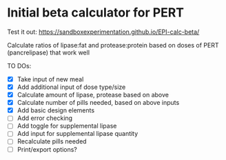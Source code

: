  # Initial beta calculator for PERT
 
 Test it out: https://sandboxexperimentation.github.io/EPI-calc-beta/
 
 Calculate ratios of lipase:fat and protease:protein based on doses of PERT (pancrelipase) that work well
 
 TO DOs:
 - [x] Take input of new meal
 - [x] Add additional input of dose type/size
 - [x] Calculate amount of lipase, protease based on above
 - [x] Calculate number of pills needed, based on above inputs
 - [x] Add basic design elements
 - [ ] Add error checking
 - [ ] Add toggle for supplemental lipase
 - [ ] Add input for supplemental lipase quantity
 - [ ] Recalculate pills needed 
 - [ ] Print/export options?
